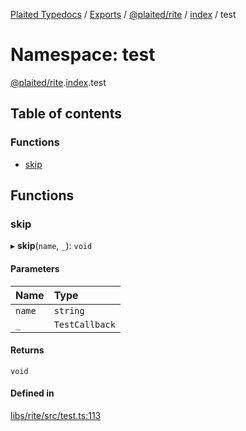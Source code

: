 [Plaited Typedocs](../README.md) / [Exports](../modules.md) / [@plaited/rite](plaited_rite.md) / [index](plaited_rite.index.md) / test

# Namespace: test

[@plaited/rite](plaited_rite.md).[index](plaited_rite.index.md).test

## Table of contents

### Functions

- [skip](plaited_rite.index.test.md#skip)

## Functions

### skip

▸ **skip**(`name`, `_`): `void`

#### Parameters

| Name | Type |
| :------ | :------ |
| `name` | `string` |
| `_` | `TestCallback` |

#### Returns

`void`

#### Defined in

[libs/rite/src/test.ts:113](https://github.com/plaited/plaited/blob/a7a2360/libs/rite/src/test.ts#L113)

